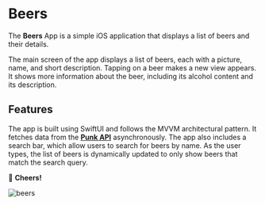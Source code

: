 # Beers

The **Beers** App is a simple iOS application that displays a list of beers and their details.

The main screen of the app displays a list of beers, each with a picture, name, and short description. Tapping on a beer makes a new view appears. It shows  more information about the beer, including its alcohol content and its description.


## Features

The app is built using SwiftUI and follows the MVVM architectural pattern. It fetches data from the **[Punk API](https://punkapi.com)** asynchronously. The app also includes a search bar, which allow users to search for beers by name. As the user types, the list of beers is dynamically updated to only show beers that match the search query.


🍻 **Cheers!**

![beers](https://user-images.githubusercontent.com/53344405/221420085-755b7e60-ca1e-47ec-b1f4-f88fec7e5840.png)

